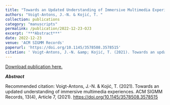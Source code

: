 ```yaml
---
title: "Towards an Updated Understanding of Immersive Multimedia Experiences"
authors: "Voigt-Antons, J.-N. & Kojić, T. "
collection: publications
category: "manuscripts"
permalink: /publication/2022-12-23-OJ3
excerpt: '***Abstract***'
date: 2022-12-23
venue: 'ACM SIGMM Records'
paperurl: 'https://doi.org/10.1145/3578508.3578515'
citation: ' Voigt-Antons, J.-N. &amp; Kojić, T. (2021). Towards an updated understanding of immersive multimedia experiences. ACM SIGMM Records, 13(4), Article 7, (2021). https://doi.org/10.1145/3578508.3578515'
---
```


<a href='https://doi.org/10.1145/3578508.3578515'>Download publication here.</a>

***Abstract***

Recommended citation:  Voigt-Antons, J.-N. & Kojić, T. (2021). Towards an updated understanding of immersive multimedia experiences. ACM SIGMM Records, 13(4), Article 7, (2021). https://doi.org/10.1145/3578508.3578515